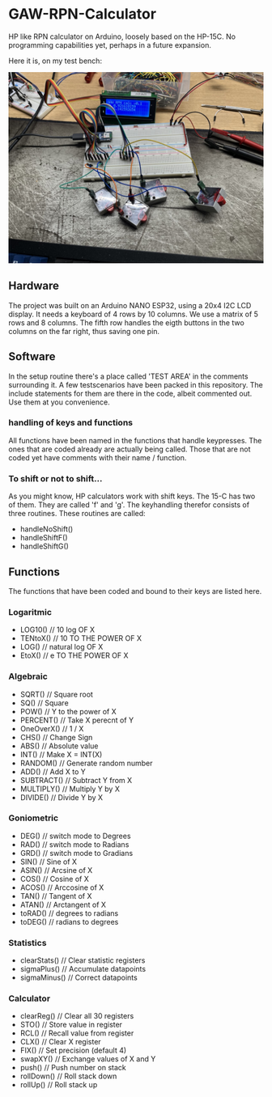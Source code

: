 # GAW-RPN-Calculator
 HP like RPN calculator on Arduino, loosely based on the HP-15C. 
 No programming capabilities yet, perhaps in a future expansion.

Here it is, on my test bench:

<img src="./gfx/GAW-RPN-Calculator-pic01.jpg" width="600">

## Hardware
 The project was built on an Arduino NANO ESP32, using a 20x4 I2C LCD display. 
 It needs a keyboard of 4 rows by 10 columns. We use a matrix of 5 rows and 8 columns. 
 The fifth row handles the eigth buttons in the two columns on the far right, thus saving one pin.


## Software
 In the setup routine there's a place called 'TEST AREA' in the comments surrounding it.
 A few testscenarios have been packed in this repository.
 The include statements for them are there in the code, albeit commented out.
 Use them at you convenience.

### handling of keys and functions
 All functions have been named in the functions that handle keypresses. 
 The ones that are coded already are actually being called.
 Those that are not coded yet have comments with their name / function.

### To shift or not to shift...
 As you might know, HP calculators work with shift keys. The 15-C has two of them.
 They are called 'f' and 'g'. The keyhandling therefor consists of three routines.
 These routines are called:
 - handleNoShift()
 - handleShiftF()
 - handleShiftG()


## Functions
 The functions that have been coded and bound to their keys are listed here.

### Logaritmic

- LOG10()         // 10 log OF X
- TENtoX()        // 10 TO THE POWER OF X
- LOG()           // natural log OF X
- EtoX()          // e TO THE POWER OF X

### Algebraic

- SQRT()          // Square root
- SQ()            // Square
- POW()           // Y to the power of X
- PERCENT()       // Take X perecnt of Y
- OneOverX()      // 1 / X
- CHS()           // Change Sign
- ABS()           // Absolute value
- INT()           // Make X = INT(X)
- RANDOM()        // Generate random number
- ADD()           // Add X to Y
- SUBTRACT()      // Subtract Y from X
- MULTIPLY()      // Multiply Y by X
- DIVIDE()        // Divide Y by X

### Goniometric

- DEG()           // switch mode to Degrees
- RAD()           // switch mode to Radians
- GRD()           // switch mode to Gradians
- SIN()           // Sine of X
- ASIN()          // Arcsine of X
- COS()           // Cosine of X
- ACOS()          // Arccosine of X
- TAN()           // Tangent of X
- ATAN()          // Arctangent of X
- toRAD()         // degrees to radians
- toDEG()         // radians to degrees

### Statistics

- clearStats()    // Clear statistic registers
- sigmaPlus()     // Accumulate datapoints
- sigmaMinus()    // Correct datapoints


### Calculator

- clearReg()      // Clear all 30 registers
- STO()           // Store value in register
- RCL()           // Recall value from register
- CLX()           // Clear X register
- FIX()           // Set precision (default 4)
- swapXY()        // Exchange values of X and Y
- push()          // Push number on stack
- rollDown()      // Roll stack down
- rollUp()        // Roll stack up


